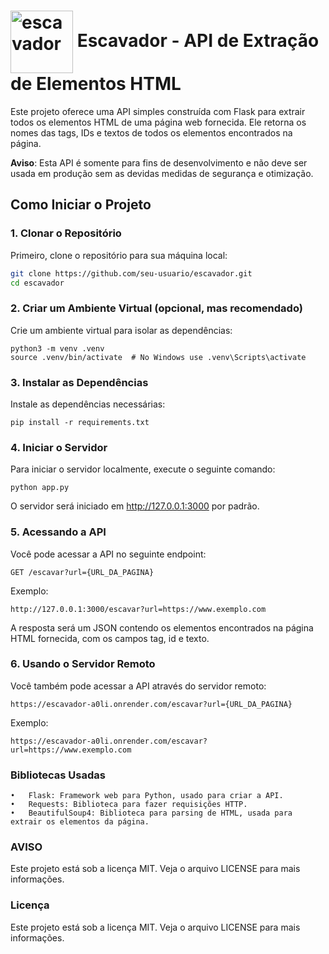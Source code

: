# <img src="https://github.com/user-attachments/assets/891264a7-2cc0-4d5d-ac5c-b1f188ee24d6" alt="escavador" width="100" style="vertical-align: middle;" /> Escavador - API de Extração de Elementos HTML

Este projeto oferece uma API simples construída com Flask para extrair todos os elementos HTML de uma página web fornecida. Ele retorna os nomes das tags, IDs e textos de todos os elementos encontrados na página.

**Aviso**: Esta API é somente para fins de desenvolvimento e não deve ser usada em produção sem as devidas medidas de segurança e otimização.

## Como Iniciar o Projeto

### 1. Clonar o Repositório

Primeiro, clone o repositório para sua máquina local:

```bash
git clone https://github.com/seu-usuario/escavador.git
cd escavador
```

### 2. Criar um Ambiente Virtual (opcional, mas recomendado)

Crie um ambiente virtual para isolar as dependências:

```
python3 -m venv .venv
source .venv/bin/activate  # No Windows use .venv\Scripts\activate
```

### 3. Instalar as Dependências

Instale as dependências necessárias:

```
pip install -r requirements.txt
```

### 4. Iniciar o Servidor

Para iniciar o servidor localmente, execute o seguinte comando:

```
python app.py
```

O servidor será iniciado em http://127.0.0.1:3000 por padrão.

### 5. Acessando a API

Você pode acessar a API no seguinte endpoint:

```
GET /escavar?url={URL_DA_PAGINA}
```

Exemplo:

```
http://127.0.0.1:3000/escavar?url=https://www.exemplo.com
```

A resposta será um JSON contendo os elementos encontrados na página HTML fornecida, com os campos tag, id e texto.

### 6. Usando o Servidor Remoto

Você também pode acessar a API através do servidor remoto:

```
https://escavador-a0li.onrender.com/escavar?url={URL_DA_PAGINA}
```

Exemplo:

```
https://escavador-a0li.onrender.com/escavar?url=https://www.exemplo.com
```

### Bibliotecas Usadas

	•	Flask: Framework web para Python, usado para criar a API.
	•	Requests: Biblioteca para fazer requisições HTTP.
	•	BeautifulSoup4: Biblioteca para parsing de HTML, usada para extrair os elementos da página.

### AVISO

Este projeto está sob a licença MIT. Veja o arquivo LICENSE para mais informações.

### Licença

Este projeto está sob a licença MIT. Veja o arquivo LICENSE para mais informações.








